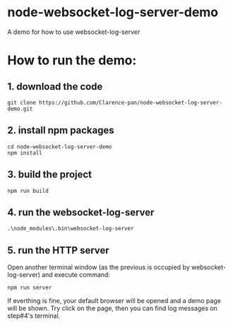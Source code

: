 # node-websocket-log-server-demo
A demo for how to use websocket-log-server

# How to run the demo:

## 1. download the code

```
git clone https://github.com/Clarence-pan/node-websocket-log-server-demo.git 

```

## 2. install npm packages 

```
cd node-websocket-log-server-demo
npm install
```

## 3. build the project

```
npm run build
```

## 4. run the websocket-log-server

```
.\node_modules\.bin\websocket-log-server

```


## 5. run the HTTP server 

Open another terminal window (as the previous is occupied by websocket-log-server) and execute command:

```
npm run server
```

If everthing is fine, your default browser will be opened and a demo page will be shown. Try click on the page, then you can find log messages on step#4's terminal.
